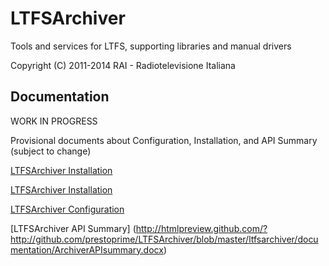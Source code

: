 LTFSArchiver
============

Tools and services for LTFS, supporting libraries and manual drivers

Copyright (C) 2011-2014 RAI - Radiotelevisione Italiana


Documentation
-------------

WORK IN PROGRESS

Provisional documents about Configuration, Installation, and API Summary (subject to change)

[LTFSArchiver Installation](http://htmlpreview.github.com/?http://github.com/prestoprime/LTFSArchiver/blob/master/ltfsarchiver/LTFSArchiverInstallation_1.3.txt)

[LTFSArchiver Installation](http://htmlpreview.github.com/?http://github.com/prestoprime/LTFSArchiver/blob/master/ltfsarchiver/documentation/LTFSArchiverInstallation_1.3.doc)

[LTFSArchiver Configuration](http://htmlpreview.github.com/?http://github.com/prestoprime/LTFSArchiver/blob/master/ltfsarchiver/documentation/LTFSArchiverConfiguration_1.3.doc)

[LTFSArchiver API Summary] (http://htmlpreview.github.com/?http://github.com/prestoprime/LTFSArchiver/blob/master/ltfsarchiver/documentation/ArchiverAPIsummary.docx)
